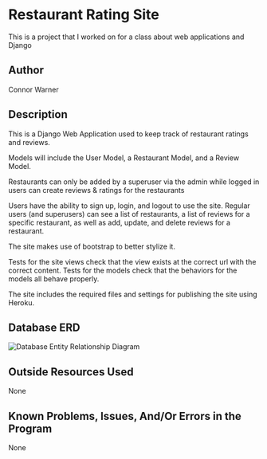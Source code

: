 # Restaurant Rating Site

This is a project that I worked on for a class about web applications and Django

## Author

Connor Warner

## Description

This is a Django Web Application used to keep track of restaurant ratings and reviews.

Models will include the User Model, a Restaurant Model, and a Review Model.

Restaurants can only be added by a superuser via the admin while logged in users can create reviews & ratings for the restaurants

Users have the ability to sign up, login, and logout to use the site.
Regular users (and superusers) can see a list of restaurants, a list of reviews for a specific restaurant, as well as add, update, and delete reviews for a restaurant.

The site makes use of bootstrap to better stylize it.

Tests for the site views check that the view exists at the correct url with the correct content.
Tests for the models check that the behaviors for the models all behave properly.

The site includes the required files and settings for publishing the site using Heroku.


## Database ERD
![Database Entity Relationship Diagram](https://barnesbrothers.ddns.net/cis218/assignment_images/assignment_3/cis218_assignment_3_erd.png "Databse Entity Relationship Diagram")


## Outside Resources Used

None

## Known Problems, Issues, And/Or Errors in the Program

None
